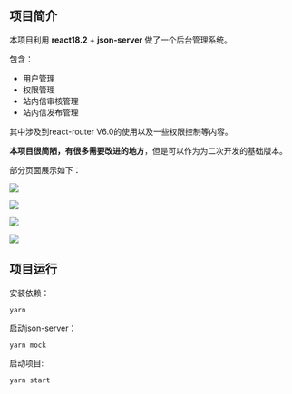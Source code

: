 ## 项目简介

本项目利用 **react18.2** + **json-server** 做了一个后台管理系统。

包含：

- 用户管理
- 权限管理
- 站内信审核管理
- 站内信发布管理

其中涉及到react-router V6.0的使用以及一些权限控制等内容。



**本项目很简陋，有很多需要改进的地方**，但是可以作为为二次开发的基础版本。

部分页面展示如下：

![](https://mmbiz.qpic.cn/mmbiz_png/BOlSgLkrCDbOiaAus9IMQxxWNQG1OO34WcBUye3Z4rubSIMFTFEyedsAlLYGlOjehmfsia5lMM6G3WvyNJmCuiaxw/640?wx_fmt=png)

![](https://mmbiz.qpic.cn/mmbiz_png/BOlSgLkrCDbOiaAus9IMQxxWNQG1OO34WicjYIveaPSY7ogmlsQ3lBqBYu32co4YXyJnBbic6a3ibvm5VK5Me60pYw/640?wx_fmt=png)


![](https://mmbiz.qpic.cn/mmbiz_png/BOlSgLkrCDbOiaAus9IMQxxWNQG1OO34WhlNCx5leUAAa7KUnuNPsl99SLVe7bNnAwl5diaiaIUvcHJUtf5VuLLSA/640?wx_fmt=png)

![](https://mmbiz.qpic.cn/mmbiz_png/BOlSgLkrCDbOiaAus9IMQxxWNQG1OO34WZTGxVzicsAfdskMOgOIrlpoI3icvoItKzTDfHYM1cN4DZNBjlVLFzCQg/640?wx_fmt=png)

## 项目运行


安装依赖：

```
yarn
```

启动json-server：

```
yarn mock
```

启动项目:

```
yarn start
```
